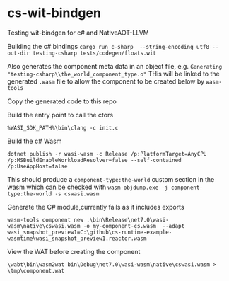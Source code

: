 # cs-wit-bindgen
Testing wit-bindgen for c# and NativeAOT-LLVM

Building the c# bindings
`cargo run c-sharp  --string-encoding utf8 --out-dir testing-csharp tests/codegen/floats.wit`

Also generates the component meta data in an object file, e.g. `Generating "testing-csharp\\the_world_component_type.o"`  THis will be linked to the 
generated `.wasm` file to allow the component to be created below by `wasm-tools`

Copy the generated code to this repo

Build the entry point to call the ctors
```
%WASI_SDK_PATH%\bin\clang -c init.c
```

Build the c# Wasm 
```
dotnet publish -r wasi-wasm -c Release /p:PlatformTarget=AnyCPU /p:MSBuildEnableWorkloadResolver=false --self-contained /p:UseAppHost=false
```

This should produce a `component-type:the-world` custom section in the wasm which can be checked with `wasm-objdump.exe -j component-type:the-world -s cswasi.wasm`

Generate the C# module,currently fails as it includes exports

 ```
 wasm-tools component new .\bin\Release\net7.0\wasi-wasm\native\cswasi.wasm -o my-component-cs.wasm  --adapt wasi_snapshot_preview1=C:\github\cs-runtime-example-wasmtime\wasi_snapshot_preview1.reactor.wasm
 ```

View the WAT before creating the component
```
\wabt\bin\wasm2wat bin\Debug\net7.0\wasi-wasm\native\cswasi.wasm > \tmp\component.wat
```

